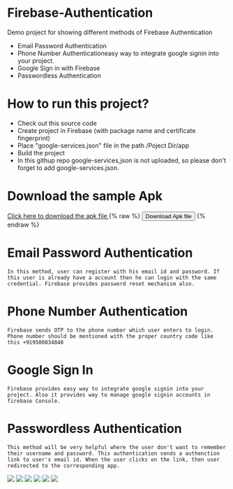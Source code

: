 # Firebase-Authentication
Demo project for showing different methods of Firebase Authentication
- Email Password Authentication
- Phone Number Authenticationeasy way to integrate google signin into your project. 
- Google Sign in with Firebase
- Passwordless Authentication

# How to run this project?
- Check out this source code
- Create project in Firebase (with package name and certificate fingerprint)
- Place "google-services.json" file in the path /Poject Dir/app
- Build the project
- In this githup repo google-services,json is not uploaded, so please don't forget to add google-services.json.

# Download the sample Apk
<a download="CommonNotes.apk" href="https://github.com/sathishmepco/Firebase-Authentication/blob/master/app/release/Firebase%20Authentication.apk"> Click here to download the apk file </a>
{% raw %}
<button onclick="window.open('/https://github.com/sathishmepco/Firebase-Authentication/blob/master/app/release/Firebase%20Authentication.apk')">Download Apk file</button>
{% endraw %}

# Email Password Authentication
    In this method, user can register with his email id and password. If this user is already have a account then he can login with the same credential. Firebase provides password reset mechanism also.
    
# Phone Number Authentication
    Firebase sends OTP to the phone number which user enters to login. Phone number should be mentioned with the proper country code like this +919500834848
    
# Google Sign In
    Firebase provides easy way to integrate google signin into your project. Also it provides way to manage google signin accounts in firebase Console. 
# Passwordless Authentication
    This method will be very helpful where the user don't want to remember their username and password. This authentication sends a authenction link to user's email id. When the user clicks on the link, then user redirected to the corresponding app.
    
<img src="/Firebase Authentication.png"/>
<img src="Email Password Authentication.png" />
<img src="Phone Number Authentication.png" />
<img src="Phone Number SignedIn.png" />
<img src="Google Signin.png" />
<img src="Passwordless Login.png" />
